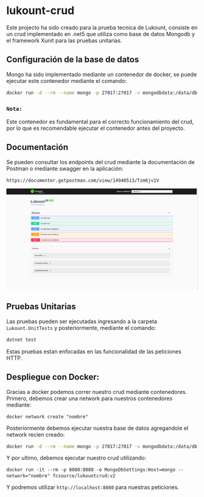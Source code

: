 # lukount-crud
Este projecto ha sido creado para la prueba tecnica de Lukount, consiste en un crud implementado en .net5 que utiliza como base de datos Mongodb y el framework Xunit para las pruebas unitarias. 

## Configuración de la base de datos 
Mongo ha sido implementado mediante un contenedor de docker, se puede ejecutar este contenedor mediante el comando: 
```bash
docker run -d --rm --name mongo -p 27017:27017 -v mongodbdata:/data/db mongo
```
### `Nota:`
Este contenedor es fundamental para el correcto funcionamiento del crud, por lo que es recomendable ejecutar el contenedor antes del proyecto.

## Documentación
Se pueden consultar los endpoints del crud mediante la documentación de Postman o mediante swagger en la aplicación:
```
https://documenter.getpostman.com/view/14940513/Tzm6jv1V
```

<p align="center">
  <img src="img/swagger.png" alt="swagger" width="700"/>
 </p>

## Pruebas Unitarias
Las pruebas pueden ser ejecutadas ingresando a la carpeta `Lukount.UnitTests` y posteriormente, mediante el comando:
```bash
dotnet test 
```
Estas pruebas estan enfocadas en las funcionalidad de las peticiones HTTP.

## Despliegue con Docker:
Gracias a docker podemos correr nuestro crud mediante contenedores.
Primero, debemos crear una network para nuestros contenedores mediante:
```
docker network create "nombre"
```
Posteriormente debemos ejecutar nuestra base de datos agregandole el network recien creado:
```bash
docker run -d --rm --name mongo -p 27017:27017 -v mongodbdata:/data/db --network="nombre" mongo
```
Y por ultimo, debemos ejecutar nuestro crud utilizando:
```
docker run -it --rm -p 8080:8080 -e MongoDbSettings:Host=mongo --network="nombre" fcsource/lukountcrud:v2
```
Y podremos utilizar `http://localhost:8080` para nuestras peticiones.



